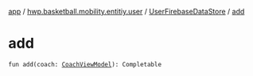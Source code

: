 [app](../../index.md) / [hwp.basketball.mobility.entitiy.user](../index.md) / [UserFirebaseDataStore](index.md) / [add](.)

# add

`fun add(coach: `[`CoachViewModel`](../-coach-view-model/index.md)`): Completable`
